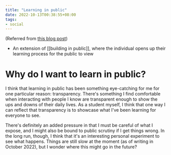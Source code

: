 ```yaml
---
title: "Learning in public"
date: 2022-10-13T00:38:55+08:00
tags:
- social
---
```


(Referred from [this blog post](https://medium.com/my-learning-journal/why-you-should-learn-in-public-4fd3a6239549))
- An extension of [[building in public]], where the individual opens up their learning process for the public to view

# Why do I want to learn in public?

I think that learning in public has been something eye-catching for me for one particular reason: transparency. There's something I find comfortable when interacting with people I know are transparent enough to show the ups and downs of their daily lives. As a student myself, I think that one way I can reflect that transparency is to showcase what I've been learning for everyone to see.

There's definitely an added pressure in that I must be careful of what I expose, and I might also be bound to public scrutiny if I get things wrong. In the long run, though, I think that it's an interesting personal experiment to see what happens. Things are still slow at the moment (as of writing in October 2022), but I wonder where this might go in the future?